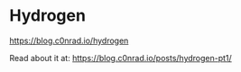 # Hydrogen

https://blog.c0nrad.io/hydrogen

Read about it at:
https://blog.c0nrad.io/posts/hydrogen-pt1/

